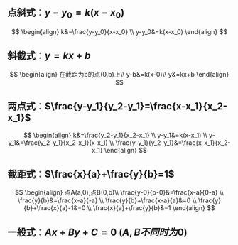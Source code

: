 ## 点斜式：$y-y_0=k(x-x_0)$
$$
\begin{align}
k&=\frac{y-y_0}{x-x_0} \\
y-y_0&=k(x-x_0)
\end{align}
$$
## 斜截式：$y=kx+b$
$$
\begin{align}
在截距为b的点(0,b)上\\
y-b&=k(x-0)\\
y&=kx+b
\end{align}
$$
## 两点式：$\frac{y-y_1}{y_2-y_1}=\frac{x-x_1}{x_2-x_1}$
$$
\begin{align}
k&=\frac{y_2-y_1}{x_2-x_1}  \\
y-y_1&=k(x-x_1) \\
y-y_1&=\frac{y_2-y_1}{x_2-x_1}(x-x_1)  \\
\frac{y-y_1}{y_2-y_1}&=\frac{x-x_1}{x_2-x_1}
\end{align}
$$
## 截距式：$\frac{x}{a}+\frac{y}{b}=1$
$$
\begin{align}
点A(a,0),点B(0,b)\\
\frac{y-0}{b-0}&=\frac{x-a}{0-a} \\
\frac{y}{b}&=\frac{x-a}{-a} \\
\frac{y}{b}+\frac{x-a}{a}&=0 \\
\frac{y}{b}+\frac{x}{a}-1&=0 \\
\frac{x}{a}+\frac{y}{b}&=1
\end{align}
$$
## 一般式：$Ax+By+C=0~(A,B不同时为0)$
